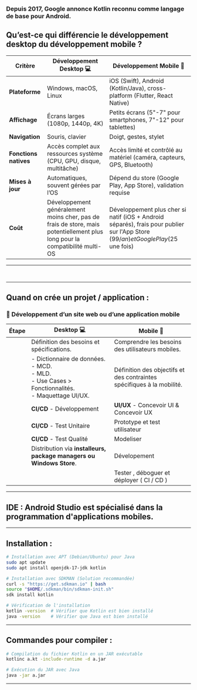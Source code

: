 ### Depuis 2017, Google annonce Kotlin reconnu comme langage de base pour Android.

## Qu’est-ce qui différencie le développement desktop du développement mobile ?

| Critère | Développement Desktop 💻 | Développement Mobile 📱 |
| --- | --- | --- |
| **Plateforme** | Windows, macOS, Linux | iOS (Swift), Android (Kotlin/Java), cross-platform (Flutter, React Native) |
| **Affichage** | Écrans larges (1080p, 1440p, 4K) | Petits écrans (5"-7" pour smartphones, 7"-12" pour tablettes) |
| **Navigation** | Souris, clavier | Doigt, gestes, stylet |
| **Fonctions natives** | Accès complet aux ressources système (CPU, GPU, disque, multitâche) | Accès limité et contrôlé au matériel (caméra, capteurs, GPS, Bluetooth) |
| **Mises à jour** | Automatiques, souvent gérées par l’OS | Dépend du store (Google Play, App Store), validation requise |
| **Coût** | Développement généralement moins cher, pas de frais de store, mais potentiellement plus long pour la compatibilité multi-OS | Développement plus cher si natif (iOS + Android séparés), frais pour publier sur l'App Store (99$/an) et Google Play (25$ une fois) |
---

</br>

---

## Quand on crée un projet / application :

### 📌 Développement d’un site web ou d’une application mobile

| Étape | **Desktop 💻** | **Mobile 📱** |
| --- | --- | --- |
| | Définition des besoins et spécifications. | Comprendre les besoins des utilisateurs mobiles. |
| | - Dictionnaire de données.<br>- MCD.<br>- MLD.<br>- Use Cases > Fonctionnalités.<br>- Maquettage UI/UX. | Définition des objectifs et des contraintes spécifiques à la mobilité. |
| | **CI/CD** - Développement  | **UI/UX** - Concevoir UI & Concevoir UX |
| | **CI/CD** - Test Unitaire | Prototype et test utilisateur |
| | **CI/CD** - Test Qualité | Modeliser |
| | Distribution via **installeurs, package managers ou Windows Store**. | Dévelopement |
| | | Tester , déboguer et déployer ( CI / CD )
---

## IDE : Android Studio est spécialisé dans la programmation d'applications mobiles.



---
## Installation :

```bash
# Installation avec APT (Debian/Ubuntu) pour Java
sudo apt update
sudo apt install openjdk-17-jdk kotlin

# Installation avec SDKMAN (Solution recommandée)
curl -s "https://get.sdkman.io" | bash
source "$HOME/.sdkman/bin/sdkman-init.sh"
sdk install kotlin

# Vérification de l'installation
kotlin -version  # Vérifier que Kotlin est bien installé
java -version    # Vérifier que Java est bien installé
```

---

## Commandes pour compiler :

```bash
# Compilation du fichier Kotlin en un JAR exécutable
kotlinc a.kt -include-runtime -d a.jar

# Exécution du JAR avec Java
java -jar a.jar
```
---





